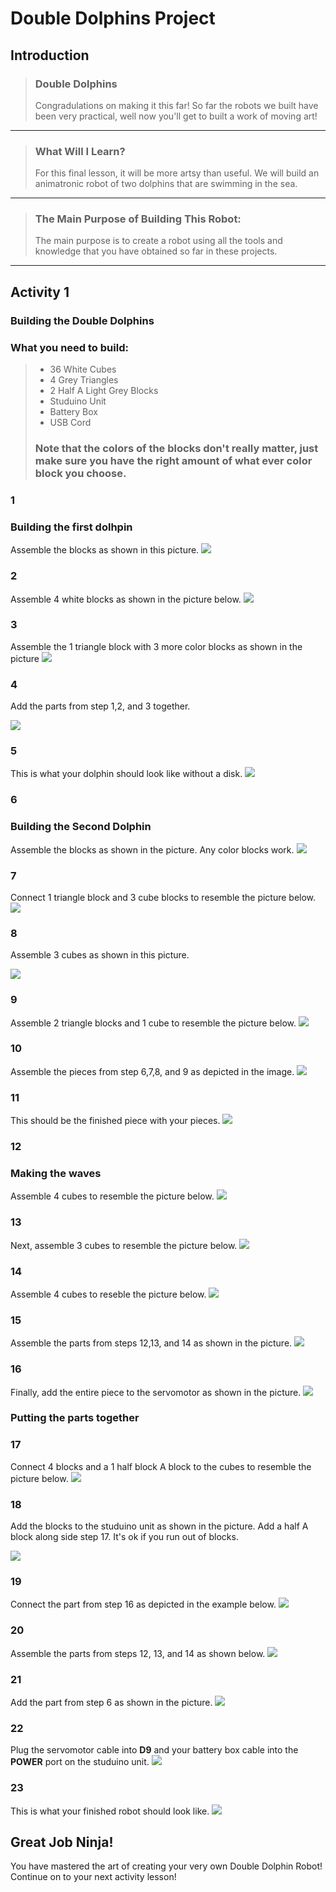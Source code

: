 # Double Dolphins Project
## Introduction
> ### Double Dolphins
> Congradulations on making it this far! So far the robots we built have been very practical, well now you'll get to built a work of moving art! 

---

> ### What Will I Learn?
> For this final lesson, it will be more artsy than useful. We will build an animatronic robot of two dolphins that are swimming in the sea.

---

> ### The Main Purpose of Building This Robot:
> The main purpose is to create a robot using all the tools and knowledge that you have obtained so far in these projects.

---

## Activity 1
### Building the Double Dolphins
### What you need to build:
> * 36 White Cubes
> * 4 Grey Triangles
> * 2 Half A Light Grey Blocks
> * Studuino Unit
> * Battery Box
> * USB Cord
> ### Note that the colors of the blocks don't really matter, just make sure you have the right amount of what ever color block you choose.

### 1
### Building the first dolhpin
Assemble the blocks as shown in this picture.
![](./1.JPG)

### 2
Assemble 4 white blocks as shown in the picture below.
![](./2.JPG)

### 3 
Assemble the 1 triangle block with 3 more color blocks as shown in the picture
![](./3.JPG)

### 4 
Add the parts from step 1,2, and 3 together.

![](./4.JPG)

### 5
This is what your dolphin should look like without a disk. 
![](./5.JPG)

### 6 
### Building the Second Dolphin
Assemble the blocks as shown in the picture. Any color blocks work.
![](./6.JPG)

### 7 
Connect 1 triangle block and 3 cube blocks to resemble the picture below.
![](./7.JPG)

### 8 
Assemble 3 cubes as shown in this picture.

![](./8.JPG)

### 9 
Assemble 2 triangle blocks and 1 cube to resemble the picture below.
![](./9.JPG)

### 10 
Assemble the pieces from step 6,7,8, and 9 as depicted in the image.
![](./10.JPG)

### 11
This should be the finished piece with your pieces.
![](./11.JPG)

### 12
### Making the waves
Assemble 4 cubes to resemble the picture below.
![](./12.JPG)

### 13 
Next, assemble 3 cubes to resemble the picture below.
![](./13.JPG)

### 14
Assemble 4 cubes to reseble the picture below.
![](./14.JPG)

### 15
Assemble the parts from steps 12,13, and 14 as shown in the picture.
![](./15.JPG)

### 16
Finally, add the entire piece to the servomotor as shown in the picture.
![](./16.JPG)

### Putting the parts together
### 17
Connect 4 blocks and a 1 half block A block to the cubes to resemble the picture below.
![](./17.JPG)

### 18 
Add the blocks to the studuino unit as shown in the picture. Add a half A block along side step 17. It's ok if you run out of blocks.

![](./18.JPG)

### 19 
Connect the part from step 16 as depicted in the example below.
![](./19.JPG)

### 20 
Assemble the parts from steps 12, 13, and 14 as shown below.
![](./20.JPG)

### 21 
Add the part from step 6 as shown in the picture.
![](./21.JPG)

### 22
Plug the servomotor cable into **D9** and your battery box cable into the **POWER** port on the studuino unit.
![](./22.JPG)

### 23
This is what your finished robot should look like.
![](./23.JPG)

## Great Job Ninja!
You have mastered the art of creating your very own Double Dolphin Robot! Continue on to your next activity lesson!
